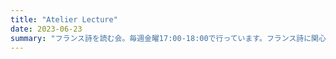 ```yaml
---
title: "Atelier Lecture"
date: 2023-06-23
summary: "フランス詩を読む会。毎週金曜17:00-18:00で行っています。フランス詩に関心があれば誰でも参加できます。登録は[こちら](./../about/)から。"
---
```

